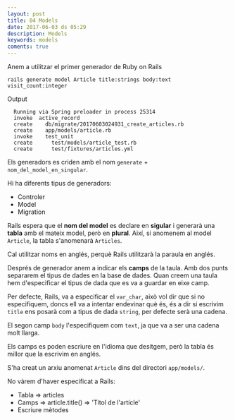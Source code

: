 ```yaml
---
layout: post
title: 04 Models
date: 2017-06-03 ds 05:29
description: Models
keywords: models
coments: true
---
```


Anem a utilitzar el primer generador de Ruby on Rails

    rails generate model Article title:strings body:text visit_count:integer 

Output

      Running via Spring preloader in process 25314
      invoke  active_record
      create    db/migrate/20170603024931_create_articles.rb
      create    app/models/article.rb
      invoke    test_unit
      create      test/models/article_test.rb
      create      test/fixtures/articles.yml


Els generadors es criden amb el nom `generate` + `nom_del_model_en_singular`.

Hi ha diferents tipus de generadors:

- Controler
- Model
- Migration

Rails espera que el **nom del model** es declare en **sigular** i generarà una **tabla** amb el mateix model, però en **plural**. Així, si anomenem al model `Article`, la tabla s'anomenarà `Articles`.

Cal utilitzar noms en anglés, perquè Rails utilitzarà la paraula en anglés.

Després de generador anem a indicar els **camps** de la taula. Amb dos punts separarem el tipus de dades en la base de dades. Quan creem una taula hem d'especificar el tipus de dada que es va a guardar en eixe camp.

Per defecte, Rails, va a especificar el `var_char`, això vol dir que si no especifiquem, doncs ell va a intentar endevinar què és, és a dir si escrivim `title` ens posarà com a tipus de dada `string`, per defecte serà una cadena.

El segon camp `body` l'especifiquem com `text`, ja que va a ser una cadena molt llarga.

Els camps es poden escriure en l'idioma que desitgem, però la tabla és millor que la escrivim en anglés.

S'ha creat un arxiu anomenat `Article` dins del directori `app/models/`.

No vàrem d'haver especificat a Rails:

- Tabla => articles
- Camps => article.title() => 'Títol de l'artícle'
- Escriure mètodes

